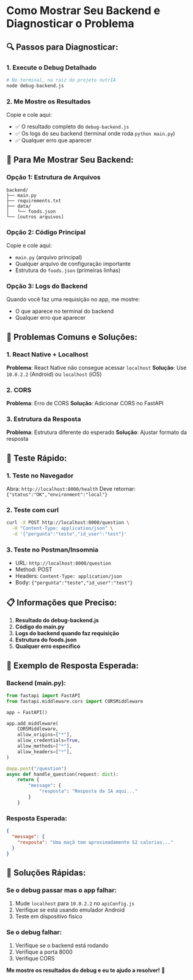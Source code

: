 # Como Mostrar Seu Backend e Diagnosticar o Problema

## 🔍 **Passos para Diagnosticar:**

### **1. Execute o Debug Detalhado**
```bash
# No terminal, na raiz do projeto nutrIA
node debug-backend.js
```

### **2. Me Mostre os Resultados**
Copie e cole aqui:
- ✅ O resultado completo do `debug-backend.js`
- ✅ Os logs do seu backend (terminal onde roda `python main.py`)
- ✅ Qualquer erro que aparecer

## 📁 **Para Me Mostrar Seu Backend:**

### **Opção 1: Estrutura de Arquivos**
```
backend/
├── main.py
├── requirements.txt
├── data/
│   └── foods.json
└── [outros arquivos]
```

### **Opção 2: Código Principal**
Copie e cole aqui:
- `main.py` (arquivo principal)
- Qualquer arquivo de configuração importante
- Estrutura do `foods.json` (primeiras linhas)

### **Opção 3: Logs do Backend**
Quando você faz uma requisição no app, me mostre:
- O que aparece no terminal do backend
- Qualquer erro que aparecer

## 🚨 **Problemas Comuns e Soluções:**

### **1. React Native + Localhost**
**Problema**: React Native não consegue acessar `localhost`
**Solução**: Use `10.0.2.2` (Android) ou `localhost` (iOS)

### **2. CORS**
**Problema**: Erro de CORS
**Solução**: Adicionar CORS no FastAPI

### **3. Estrutura da Resposta**
**Problema**: Estrutura diferente do esperado
**Solução**: Ajustar formato da resposta

## 🧪 **Teste Rápido:**

### **1. Teste no Navegador**
Abra: `http://localhost:8000/health`
Deve retornar: `{"status":"OK","environment":"local"}`

### **2. Teste com curl**
```bash
curl -X POST http://localhost:8000/question \
  -H "Content-Type: application/json" \
  -d '{"pergunta":"teste","id_user":"test"}'
```

### **3. Teste no Postman/Insomnia**
- URL: `http://localhost:8000/question`
- Method: POST
- Headers: `Content-Type: application/json`
- Body: `{"pergunta":"teste","id_user":"test"}`

## 📋 **Informações que Preciso:**

1. **Resultado do debug-backend.js**
2. **Código do main.py**
3. **Logs do backend quando faz requisição**
4. **Estrutura do foods.json**
5. **Qualquer erro específico**

## 🎯 **Exemplo de Resposta Esperada:**

### **Backend (main.py):**
```python
from fastapi import FastAPI
from fastapi.middleware.cors import CORSMiddleware

app = FastAPI()

app.add_middleware(
    CORSMiddleware,
    allow_origins=["*"],
    allow_credentials=True,
    allow_methods=["*"],
    allow_headers=["*"],
)

@app.post("/question")
async def handle_question(request: dict):
    return {
        "message": {
            "resposta": "Resposta da IA aqui..."
        }
    }
```

### **Resposta Esperada:**
```json
{
  "message": {
    "resposta": "Uma maçã tem aproximadamente 52 calorias..."
  }
}
```

## 🔧 **Soluções Rápidas:**

### **Se o debug passar mas o app falhar:**
1. Mude `localhost` para `10.0.2.2` no `apiConfig.js`
2. Verifique se está usando emulador Android
3. Teste em dispositivo físico

### **Se o debug falhar:**
1. Verifique se o backend está rodando
2. Verifique a porta 8000
3. Verifique CORS

**Me mostre os resultados do debug e eu te ajudo a resolver!** 🚀 